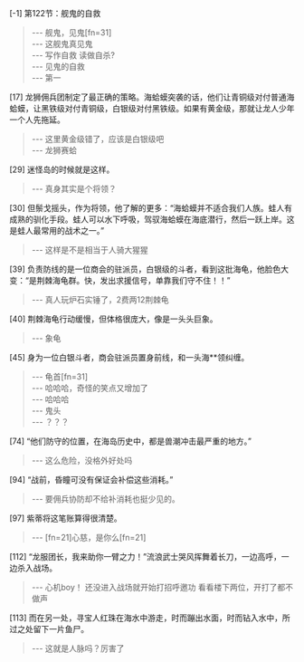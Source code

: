 
[-1] 第122节：舰鬼的自救
>--- 舰鬼，见鬼[fn=31]<br>
>--- 这舰鬼真见鬼<br>
>--- 写作自救 读做自杀?<br>
>--- 见鬼的自救<br>
>--- 第一<br>

[17] 龙狮佣兵团制定了最正确的策略。海蛤蟆突袭的话，他们让青铜级对付普通海蛤蟆，让黑铁级对付青铜级，白银级对付黑铁级。如果有黄金级，那就让龙人少年一个人先拖延。
>--- 这里黄金级错了，应该是白银级吧<br>
>--- 龙狮赛蛤<br>

[29] 迷怪岛的时候就是这样。
>--- 真身其实是个将领？<br>

[30] 但鬃戈摇头，作为将领，他了解的更多：“海蛤蟆并不适合我们人族。蛙人有成熟的驯化手段。蛙人可以水下呼吸，驾驭海蛤蟆在海底潜行，然后一跃上岸。这是蛙人最常用的战术之一。”
>--- 这样是不是相当于人骑大猩猩<br>

[39] 负责防线的是一位商会的驻派员，白银级的斗者，看到这批海龟，他脸色大变：“是荆棘海龟群。快，发出求援信号，单靠我们守不住！！”
>--- 真人玩炉石实锤了，2费两12荆棘龟<br>

[40] 荆棘海龟行动缓慢，但体格很庞大，像是一头头巨象。
>--- 象龟<br>

[45] 身为一位白银斗者，商会驻派员置身前线，和一头海**领纠缠。
>--- 龟首[fn=31]<br>
>--- 哈哈哈，奇怪的笑点又增加了<br>
>--- 哈哈哈<br>
>--- 鬼头<br>
>--- ？？？<br>

[74] “他们防守的位置，在海岛历史中，都是兽潮冲击最严重的地方。”
>--- 这么危险，没格外好处吗<br>

[94] “战前，昏瞳可没有保证会补偿这些消耗。”
>--- 要佣兵协防却不给补消耗也挺少见的。<br>

[97] 紫蒂将这笔账算得很清楚。
>--- [fn=21]心慈，是你么[fn=21]<br>

[112] “龙服团长，我来助你一臂之力！”流浪武士哭风挥舞着长刀，一边高呼，一边杀入战场。
>--- 心机boy！
还没进入战场就开始打招呼邀功
看看楼下两位，开打了都不做声<br>

[113] 而在另一处，寻宝人红珠在海水中游走，时而蹦出水面，时而钻入水中，所过之处留下一片鱼尸。
>--- 这就是人脉吗？厉害了<br>
